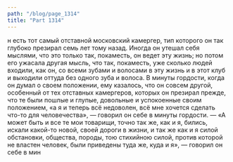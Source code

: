 ```yaml
---
path: "/blog/page_1314"
title: "Part 1314"
---
```


н есть тот самый отставной московский камергер, тип которого он так глубоко презирал семь лет тому назад.
Иногда он утешал себя мыслями, что это только так, покаместь, он ведет эту жизнь; но потом его ужасала другая мысль, что так, покаместь, уже сколько людей входили, как он, со всеми зубами и волосами в эту жизнь и в этот клуб и выходили оттуда без одного зуба и волоса.
В минуты гордости, когда он думал о своем положении, ему казалось, что он совсем другой, особенный от тех отставных камергеров, которых он презирал прежде, что те были пошлые и глупые, довольные и успокоенные своим положением, «а я и теперь всё недоволен, всё мне хочется сделать что-то для человечества», — говорил он себе в минуты гордости. — «А может быть и все те мои товарищи, точно так же, как и я, бились, искали какой-то новой, своей дороги в жизни, и так же как и я силой обстановки, общества, породы, тою стихийною силой, против которой не властен человек, были приведены туда же, куда и я», — говорил он себе в мин
